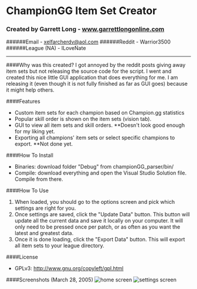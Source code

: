 # ChampionGG Item Set Creator
### Created by Garrett Long - www.garrettlongonline.com
######Email - xelfarcherdv@aol.com
######Reddit - Warrior3500
######League (NA) - ILoveNate

---

####Why was this created?
I got annoyed by the reddit posts giving away item sets but not releasing the source code for the script.  I went and created this nice little GUI application that does everything for me. I am releasing it (even though it is not fully finished as far as GUI goes) because it might help others.

####Features
* Custom item sets for each champion based on Champion.gg statistics
* Popular skill order is shown on the item sets (vision tab).
* GUI to view all item sets and skill orders. **Doesn't look good enough for my liking yet.
* Exporting all champions' item sets or select specific champions to export. **Not done yet.

####How To Install

* Binaries: download folder "Debug" from championGG_parser/bin/ 
* Compile: download everything and open the Visual Studio Solution file. Compile from there.

####How To Use
1. When loaded, you should go to the options screen and pick which settings are right for you. 
2. Once settings are saved, click the "Update Data" button. This button will update all the current data and save it locally on your computer. It will only need to be pressed once per patch, or as often as you  want the latest and greatest data.
3. Once it is done loading, click the "Export Data" button. This will export all item sets to your league directory.

####License     
* GPLv3: http://www.gnu.org/copyleft/gpl.html

####Screenshots (March 28, 2005)
![home screen](http://puu.sh/gTnVI/e3d1a29754.png "Home screen")
![settings screen](http://puu.sh/gPify/28b6fad08f.png "settings screen")

